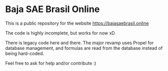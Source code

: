 # Baja SAE Brasil Online

This is a public repository for the website https://bajasaebrasil.online

The code is highly incomplete, but works for now xD

There is legacy code here and there. The major revamp uses Propel for database management, and formulas are read from the database instead of being hard-coded.

Feel free to ask for help and/or contribute :)
